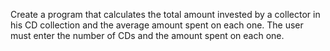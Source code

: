 Create a program that calculates the total amount invested by a collector in his CD collection and the average amount spent on each one. The user must enter the number of CDs and the amount spent on each one.